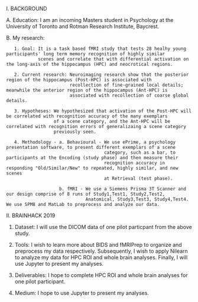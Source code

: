 I. BACKGROUND
  
  A. Education: I am an incoming Masters student in Psychology at the University of Toronto and Rotman Research Institute, Baycrest. 
  
  B. My research: 
       
       1. Goal: It is a task based fMRI study that tests 28 healhy young participants' long term memory recognition of highly similar  
                scenes and correlate that with differential activation on the long-axis of the hippocampus (HPC) and neocrotical regions. 
       
       2. Current research: Neuroimaging research show that the posterior region of the hippocampus (Post-HPC) is associated with  
                            recollection of fine-grained local details; meanwhile the anterior region of the hippocampus (Ant-HPC) is 
                            associated with recollection of coarse global details.
 
       3. Hypotheses: We hypothesized that activation of the Post-HPC will be correlated with recognition accuracy of the many exemplars  
                      of a scene category, and the Ant-HPC will be correlated with recognition errors of generalizaing a scene category 
                      previously seen.
       
       4. Methodology - a. Behavioural - We use ePrime, a psychology presentation software, to present different exemplars of a scene 
                                         category, such as a bar, to participants at the Encoding (study phase) and then measure their   
                                         recognition accuracy in responding "Old/Similar/New" to repeated, highly similar, and new scenes  
                                         at Retrieval (test phase).

                        b. fMRI - We use a Siemens Prisma 3T Scanner and our design comprise of 8 runs of Study1,Test1, Study2,Test2, 
                                  Anatomical, Study3,Test3, Study4,Test4. We use SPM8 and MatLab to preprocess and analyze our data.
                                  
II. BRAINHACK 2019

  1. Dataset: I will use the DICOM data of one pilot particpant from the above study.

  2. Tools: I wish to learn more about BIDS and fMRIPrep to organize and preprocess my data respectively. Subsequently, I wish to apply 
            Nilearn to analyze my data for HPC ROI and whole brain analyses. Finally, I will use Jupyter to present my analyses.

  3. Deliverables: I hope to complete HPC ROI and whole brain analyses for one pilot participant.
  
  4. Medium: I hope to use Jupyter to present my analyses.
